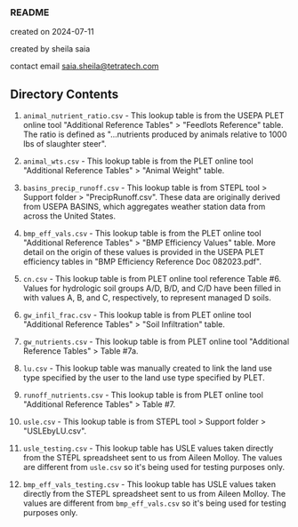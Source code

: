 ### README

created on 2024-07-11

created by sheila saia

contact email saia.sheila@tetratech.com

## Directory Contents

1. `animal_nutrient_ratio.csv` - This lookup table is from the USEPA PLET online tool "Additional Reference Tables" > "Feedlots Reference" table. The ratio is defined as "...nutrients produced by animals relative to 1000 lbs of slaughter steer".

2. `animal_wts.csv` - This lookup table is from the PLET online tool "Additional Reference Tables" > "Animal Weight" table.

3. `basins_precip_runoff.csv` - This lookup table is from STEPL tool > Support folder > "PrecipRunoff.csv". These data are originally derived from USEPA BASINS, which aggregates weather station data from across the United States.

4. `bmp_eff_vals.csv` - This lookup table is from the PLET online tool "Additional Reference Tables" > "BMP Efficiency Values" table. More detail on the origin of these values is provided in the USEPA PLET efficiency tables in "BMP Efficiency Reference Doc 082023.pdf".

5. `cn.csv` - This lookup table is from PLET online tool reference Table #6. Values for hydrologic soil groups A/D, B/D, and C/D have been filled in with values A, B, and C, respectively, to represent managed D soils.

6. `gw_infil_frac.csv` - This lookup table is from PLET online tool "Additional Reference Tables" > "Soil Infiltration" table.

7. `gw_nutrients.csv` - This lookup table is from PLET online tool "Additional Reference Tables" > Table #7a.

8. `lu.csv` - This lookup table was manually created to link the land use type specified by the user to the land use type specified by PLET.

9. `runoff_nutrients.csv` - This lookup table is from PLET online tool "Additional Reference Tables" > Table #7.

10. `usle.csv` - This lookup table is from STEPL tool > Support folder > "USLEbyLU.csv".

11. `usle_testing.csv` - This lookup table has USLE values taken directly from the STEPL spreadsheet sent to us from Aileen Molloy. The values are different from `usle.csv` so it's being used for testing purposes only.

12. `bmp_eff_vals_testing.csv` - This lookup table has USLE values taken directly from the STEPL spreadsheet sent to us from Aileen Molloy. The values are different from `bmp_eff_vals.csv` so it's being used for testing purposes only.